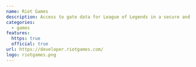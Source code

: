 ```yaml
---
name: Riot Games
description: Access to gate data for League of Legends in a secure and reliable way.
categories:
  - games
features:
  https: true
  official: true
url: https://developer.riotgames.com/
logo: riotgames.png
---
```

